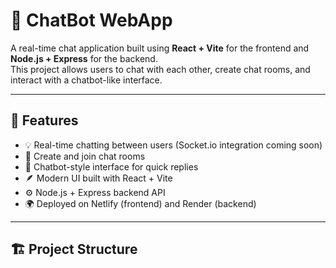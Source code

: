 # 💬 ChatBot WebApp

A real-time chat application built using **React + Vite** for the frontend and **Node.js + Express** for the backend.  
This project allows users to chat with each other, create chat rooms, and interact with a chatbot-like interface.

---

## 🚀 Features

- 💡 Real-time chatting between users (Socket.io integration coming soon)
- 💬 Create and join chat rooms
- 🧠 Chatbot-style interface for quick replies
- 🪶 Modern UI built with React + Vite
- ⚙️ Node.js + Express backend API
- 🌍 Deployed on Netlify (frontend) and Render (backend)

---

## 🏗️ Project Structure

